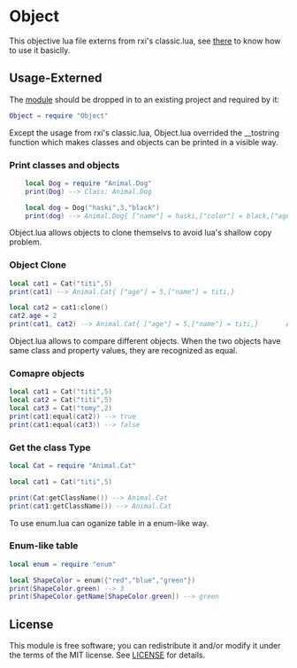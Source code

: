 # Object

This objective lua file externs from rxi's classic.lua, see [there](https://github.com/rxi/classic) to know how to use it basiclly.


## Usage-Externed

The [module](Object.lua) should be dropped in to an existing project and
required by it:

```lua
Object = require "Object"
```

Except the usage from rxi's classic.lua, Object.lua overrided the __tostring function which makes classes and objects can be printed in a visible way.

### Print classes and objects
```lua
    local Dog = require "Animal.Dog"
    print(Dog) --> Class: Animal.Dog

    local dog = Dog("haski",3,"black")
    print(dog) --> Animal.Dog{ ["name"] = haski,["color"] = black,["age"] = 3,} 
```

Object.lua allows objects to clone themselvs to avoid lua's shallow copy problem.

### Object Clone
```lua
local cat1 = Cat("titi",5)
print(cat1) --> Animal.Cat{ ["age"] = 5,["name"] = titi,} 

local cat2 = cat1:clone()
cat2.age = 2
print(cat1, cat2) --> Animal.Cat{ ["age"] = 5,["name"] = titi,}       Animal.Cat{ ["age"] = 2,["name"] = titi,}
```
Object.lua allows to compare different objects. When the two objects have same class and property values, they are recognized as equal.

### Comapre objects
```lua
local cat1 = Cat("titi",5)
local cat2 = Cat("titi",5)
local cat3 = Cat("tomy",2)
print(cat1:equal(cat2)) --> true
print(cat1:equal(cat3)) --> false
```

### Get the class Type
```lua
local Cat = require "Animal.Cat"

local cat1 = Cat("titi",5)

print(Cat:getClassName()) --> Animal.Cat
print(cat1:getClassName()) --> Animal.Cat

```

To use enum.lua can oganize table in a enum-like way.

### Enum-like table
```lua
local enum = require "enum"

local ShapeColor = enum({"red","blue","green"})
print(ShapeColor.green) --> 3
print(ShapeColor.getName[ShapeColor.green]) --> green
```


## License

This module is free software; you can redistribute it and/or modify it under
the terms of the MIT license. See [LICENSE](LICENSE) for details.

